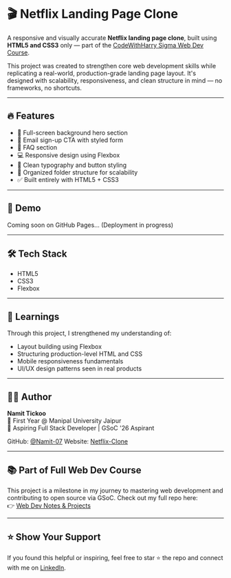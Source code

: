 # 🎬 Netflix Landing Page Clone

A responsive and visually accurate **Netflix landing page clone**, built using **HTML5 and CSS3** only — part of the [CodeWithHarry Sigma Web Dev Course](https://www.codewithharry.com/tutorial/webdev/).

This project was created to strengthen core web development skills while replicating a real-world, production-grade landing page layout. It's designed with scalability, responsiveness, and clean structure in mind — no frameworks, no shortcuts.

---

## 🔥 Features

- 🎥 Full-screen background hero section
- 📧 Email sign-up CTA with styled form
- 💬 FAQ section
- 💻 Responsive design using Flexbox
- 🎨 Clean typography and button styling
- 📂 Organized folder structure for scalability
- ✅ Built entirely with HTML5 + CSS3

---

## 🚀 Demo

Coming soon on GitHub Pages... (Deployment in progress)

---

## 🛠️ Tech Stack

- HTML5
- CSS3
- Flexbox

---

## 🧠 Learnings

Through this project, I strengthened my understanding of:
- Layout building using Flexbox
- Structuring production-level HTML and CSS
- Mobile responsiveness fundamentals
- UI/UX design patterns seen in real products

---

## 👨‍💻 Author

**Namit Tickoo**  
📌 First Year @ Manipal University Jaipur  
🎯 Aspiring Full Stack Developer | GSoC '26 Aspirant

GitHub: [@Namit-07](https://github.com/Namit-07)
Website: [Netflix-Clone](https://namit-07.github.io/NetflixClone-Demo/)

---

## 📚 Part of Full Web Dev Course

This project is a milestone in my journey to mastering web development and contributing to open source via GSoC. Check out my full repo here:  
👉 [Web Dev Notes & Projects](https://github.com/Namit-07/Web-Dev)

---

## ⭐️ Show Your Support

If you found this helpful or inspiring, feel free to star ⭐️ the repo and connect with me on [LinkedIn](https://www.linkedin.com/in/namit-tickoo-69b2a9367/).



